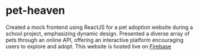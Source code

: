 # pet-heaven
Created a mock frontend using ReactJS for a pet adoption website during a school project, emphasizing dynamic design.
Presented a diverse array of pets through an online API, offering an interactive platform encouraging users to explore and adopt.
This website is hosted live on [Firebase](https://asdtestingproj.web.app/)
